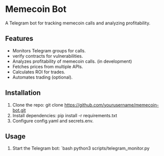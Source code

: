 # Memecoin Bot
A Telegram bot for tracking memecoin calls and analyzing profitability.

## Features
- Monitors Telegram groups for calls.
- verify contracts for vulnerabilities.
- Analyzes profitability of memecoin calls. (in development)
- Fetches prices from multiple APIs.
- Calculates ROI for trades.
- Automates trading (optional).

## Installation
1. Clone the repo: git clone https://github.com/yourusername/memecoin-bot.git
2. Install dependencies: pip install -r requirements.txt
3. Configure config.yaml and secrets.env.

## Usage
1. Start the Telegram bot:
   `bash
   python3 scripts/telegram_monitor.py